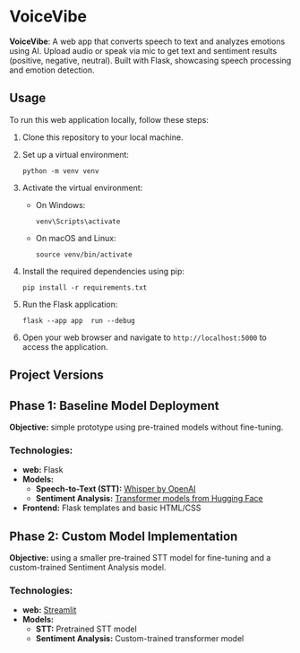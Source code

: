 # VoiceVibe
**VoiceVibe**: A web app that converts speech to text and analyzes emotions using AI. Upload audio or speak via mic to get text and sentiment results (positive, negative, neutral). Built with Flask, showcasing speech processing and emotion detection.

## Usage

To run this web application locally, follow these steps:

1. Clone this repository to your local machine.
2. Set up a virtual environment:
    ```
    python -m venv venv
    ```
3. Activate the virtual environment:
    - On Windows:
        ```
        venv\Scripts\activate
        ```
    - On macOS and Linux:
        ```
        source venv/bin/activate
        ```
4. Install the required dependencies using pip:

    ```
    pip install -r requirements.txt
    ```

6. Run the Flask application:

    ```
    flask --app app  run --debug
    ```

7. Open your web browser and navigate to `http://localhost:5000` to access the application.

## Project Versions

## Phase 1: Baseline Model Deployment
**Objective:** simple prototype using pre-trained models without fine-tuning.

### Technologies:
- **web:** Flask
- **Models:**
  - **Speech-to-Text (STT):** [Whisper by OpenAI](https://openai.com/research/whisper)
  - **Sentiment Analysis:** [Transformer models from Hugging Face](https://huggingface.co/models)
- **Frontend:** Flask templates and basic HTML/CSS

## Phase 2: Custom Model Implementation
**Objective:** using a smaller pre-trained STT model for fine-tuning and a custom-trained Sentiment Analysis model.

### Technologies:
- **web:** [Streamlit](https://streamlit.io/)
- **Models:**
  - **STT:** Pretrained STT model
  - **Sentiment Analysis:** Custom-trained transformer model

<!-- Note
Problem:
Issue with ffmpeg when trying to run ML_test/sentiment_analysis.py.

Solution:
Run ```scoop install ffmpeg``` to install ffmpeg. 

-->
